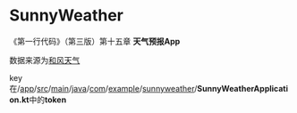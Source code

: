 # SunnyWeather

《第一行代码》（第三版）第十五章 **天气预报App**

数据来源为[和风天气](https://www.qweather.com/)

key在/[app](https://github.com/Meta-phy/SunnyWeather/tree/main/app)/[src](https://github.com/Meta-phy/SunnyWeather/tree/main/app/src)/[main](https://github.com/Meta-phy/SunnyWeather/tree/main/app/src/main)/[java](https://github.com/Meta-phy/SunnyWeather/tree/main/app/src/main/java)/[com](https://github.com/Meta-phy/SunnyWeather/tree/main/app/src/main/java/com)/[example](https://github.com/Meta-phy/SunnyWeather/tree/main/app/src/main/java/com/example)/[sunnyweather](https://github.com/Meta-phy/SunnyWeather/tree/main/app/src/main/java/com/example/sunnyweather)/**SunnyWeatherApplication.kt**中的**token**

